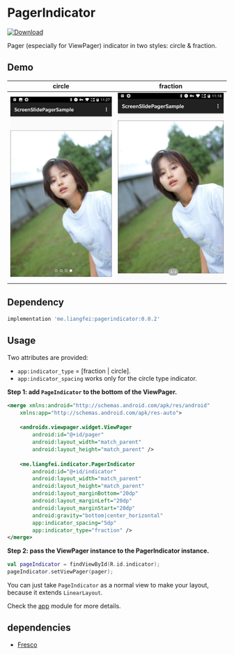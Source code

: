 # PagerIndicator
[ ![Download](https://api.bintray.com/packages/lyndonchin/maven/pagerindicator/images/download.svg?version=0.0.2) ](https://bintray.com/lyndonchin/maven/pagerindicator/0.0.2/link)

Pager (especially for ViewPager) indicator in two styles: circle & fraction.

## Demo

circle | fraction
--- | ---
![](art/art_circular.jpeg) | ![](art/art_numberic.jpeg)

## Dependency

```groovy
implementation 'me.liangfei:pagerindicator:0.0.2'
```

## Usage

Two attributes are provided:
* `app:indicator_type` = [fraction | circle].
* `app:indicator_spacing` works only for the circle type indicator.

**Step 1: add `PageIndicator` to the bottom of the ViewPager.**

```xml
<merge xmlns:android="http://schemas.android.com/apk/res/android"
    xmlns:app="http://schemas.android.com/apk/res-auto">

    <androidx.viewpager.widget.ViewPager
        android:id="@+id/pager"
        android:layout_width="match_parent"
        android:layout_height="match_parent" />

    <me.liangfei.indicator.PagerIndicator
        android:id="@+id/indicator"
        android:layout_width="match_parent"
        android:layout_height="match_parent"
        android:layout_marginBottom="20dp"
        android:layout_marginLeft="20dp"
        android:layout_marginStart="20dp"
        android:gravity="bottom|center_horizontal"
        app:indicator_spacing="5dp"
        app:indicator_type="fraction" />
</merge>
```

**Step 2: pass the ViewPager instance to the PagerIndicator instance.**

```kotlin
val pageIndicator = findViewById(R.id.indicator);
pageIndicator.setViewPager(pager);
```

You can just take `PageIndicator` as a normal view to make your layout, because it extends `LinearLayout`.

Check the [app](app) module for more details.

## dependencies
* [Fresco](https://github.com/facebook/fresco)